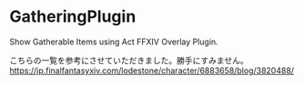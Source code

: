 # GatheringPlugin
Show Gatherable Items using Act FFXIV Overlay Plugin.

こちらの一覧を参考にさせていただきました。勝手にすみません。
https://jp.finalfantasyxiv.com/lodestone/character/6883658/blog/3820488/
